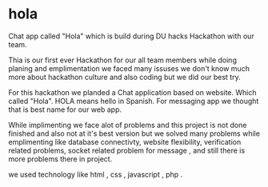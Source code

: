 # hola
Chat app called "Hola" which is build during DU hacks Hackathon with our team.

Thia is our first ever Hackathon for our all team members while doing planing and emplimentation we faced many issuses we don't know much more about hackathon culture and also coding but we did our best try.

For this hackathon we planded a Chat application based on website.
Which called "Hola". HOLA means hello in Spanish. For messaging app we thought that is best name for our web app.

While implimenting we face alot of problems and this project is not done finished and also not at it's best version but we solved many problems while emplimenting like database connectivty, website flexibility, verification related problems, socket related problem for message , and still there is more problems there in project.

we used technology like html , css , javascript , php .
